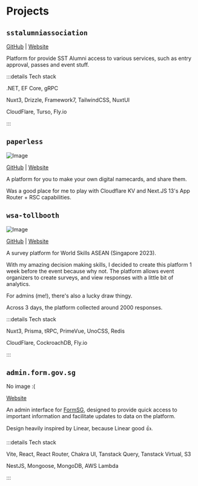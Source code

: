 # Projects

## `sstalumniassociation`

[GitHub](https://github.com/sstalumniassociation/web) | [Website](https://sstaa.qinguan.me)

Platform for provide SST Alumni access to various services, such as entry approval, passes and event stuff.

:::details Tech stack

.NET, EF Core, gRPC

Nuxt3, Drizzle, Framework7, TailwindCSS, NuxtUI

CloudFlare, Turso, Fly.io

:::

## `paperless`

![Image](/projects-paperless.jpeg)

[GitHub](https://github.com/qin-guan/paperless) | [Website](https://paperless.pages.dev) 

A platform for you to make your own digital namecards, and share them.

Was a good place for me to play with Cloudflare KV and Next.JS 13's App Router + RSC capabilities.

## `wsa-tollbooth`

![Image](/projects-wsa-tollbooth.jpeg)

[GitHub](https://github.com/qin-guan/wsa-tollbooth) | [Website](https://wsa.qinguan.me)

A survey platform for World Skills ASEAN (Singapore 2023).

With my amazing decision making skills, I decided to create this platform 1 week before the event because why not. The platform allows event organizers to create surveys, and view responses with a little bit of analytics.

For admins (me!), there's also a lucky draw thingy.

Across 3 days, the platform collected around 2000 responses.

:::details Tech stack

Nuxt3, Prisma, tRPC, PrimeVue, UnoCSS, Redis

CloudFlare, CockroachDB, Fly.io

:::

## `admin.form.gov.sg`

No image :( 

[Website](https://admin.form.gov.sg)

An admin interface for [FormSG](https://form.gov.sg), designed to provide quick access to important information and facilitate updates to data on the platform.

Design heavily inspired by Linear, because Linear good 👍.

:::details Tech stack

Vite, React, React Router, Chakra UI, Tanstack Query, Tanstack Virtual, S3

NestJS, Mongoose, MongoDB, AWS Lambda

:::


